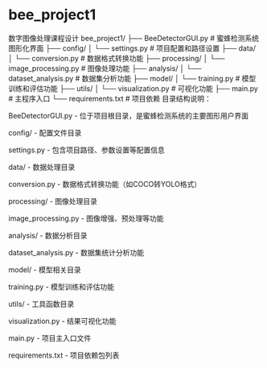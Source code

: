 # bee_project1
数字图像处理课程设计
bee_project1/
├── BeeDetectorGUI.py        # 蜜蜂检测系统图形化界面
├── config/
│   └── settings.py          # 项目配置和路径设置
├── data/
│   └── conversion.py        # 数据格式转换功能
├── processing/
│   └── image_processing.py  # 图像处理功能
├── analysis/
│   └── dataset_analysis.py  # 数据集分析功能
├── model/
│   └── training.py          # 模型训练和评估功能
├── utils/
│   └── visualization.py     # 可视化功能
├── main.py                  # 主程序入口
└── requirements.txt         # 项目依赖
目录结构说明：

BeeDetectorGUI.py - 位于项目根目录，是蜜蜂检测系统的主要图形用户界面

config/ - 配置文件目录

settings.py - 包含项目路径、参数设置等配置信息

data/ - 数据处理目录

conversion.py - 数据格式转换功能（如COCO转YOLO格式）

processing/ - 图像处理目录

image_processing.py - 图像增强、预处理等功能

analysis/ - 数据分析目录

dataset_analysis.py - 数据集统计分析功能

model/ - 模型相关目录

training.py - 模型训练和评估功能

utils/ - 工具函数目录

visualization.py - 结果可视化功能

main.py - 项目主入口文件

requirements.txt - 项目依赖包列表
